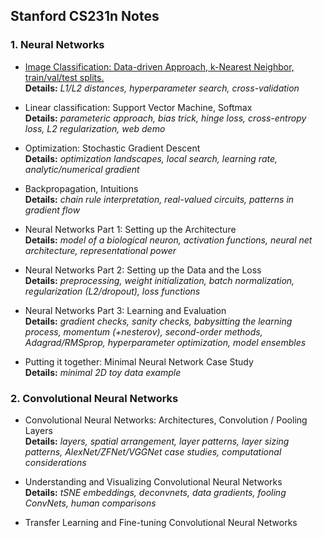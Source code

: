 ## Stanford CS231n Notes

### 1. Neural Networks
- [Image Classification: Data-driven Approach, k-Nearest Neighbor, train/val/test splits.](https://github.com/zenilton-patrocinio/i2dl/blob/master/classification.md)<br/>
**Details:** *L1/L2 distances, hyperparameter search, cross-validation*

- Linear classification: Support Vector Machine, Softmax<br/>
**Details:** *parameteric approach, bias trick, hinge loss, cross-entropy loss, L2 regularization, web demo*

- Optimization: Stochastic Gradient Descent<br/>
**Details:** *optimization landscapes, local search, learning rate, analytic/numerical gradient*

- Backpropagation, Intuitions<br/>
**Details:** *chain rule interpretation, real-valued circuits, patterns in gradient flow*

- Neural Networks Part 1: Setting up the Architecture<br/>
**Details:** *model of a biological neuron, activation functions, neural net architecture, representational power*

- Neural Networks Part 2: Setting up the Data and the Loss<br/>
**Details:** *preprocessing, weight initialization, batch normalization, regularization (L2/dropout), loss functions*

- Neural Networks Part 3: Learning and Evaluation<br/>
**Details:** *gradient checks, sanity checks, babysitting the learning process, momentum (+nesterov), second-order methods, Adagrad/RMSprop, hyperparameter optimization, model ensembles*

- Putting it together: Minimal Neural Network Case Study<br/>
**Details:** *minimal 2D toy data example*

### 2. Convolutional Neural Networks
- Convolutional Neural Networks: Architectures, Convolution / Pooling Layers<br/>
**Details:** *layers, spatial arrangement, layer patterns, layer sizing patterns, AlexNet/ZFNet/VGGNet case studies, computational considerations*

- Understanding and Visualizing Convolutional Neural Networks<br/>
**Details:** *tSNE embeddings, deconvnets, data gradients, fooling ConvNets, human comparisons*

- Transfer Learning and Fine-tuning Convolutional Neural Networks
